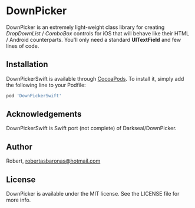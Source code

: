 # DownPicker

DownPicker is an extremely light-weight class library for creating *DropDownList* / *ComboBox* controls for iOS that will behave like their HTML / Android counterparts.
You'll only need a standard **UITextField** and few lines of code.

## Installation

DownPickerSwift is available through [CocoaPods](http://cocoapods.org). To install
it, simply add the following line to your Podfile:

```ruby
pod 'DownPickerSwift'
```

## Acknowledgements

DownPickerSwift is Swift port (not complete) of Darkseal/DownPicker.

## Author

Robert, robertasbaronas@hotmail.com

## License

DownPicker is available under the MIT license. See the LICENSE file for more info.
